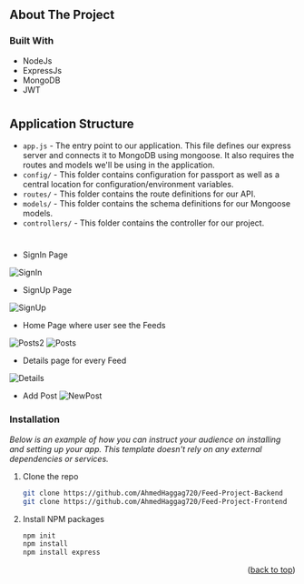 <a name="readme-top"></a>
## About The Project

### Built With


* NodeJs
* ExpressJs
* MongoDB
* JWT
#
## Application Structure

- `app.js` - The entry point to our application. This file defines our express server and connects it to MongoDB using mongoose. It also requires the routes and models we'll be using in the application.
- `config/` - This folder contains configuration for passport as well as a central location for configuration/environment variables.
- `routes/` - This folder contains the route definitions for our API.
- `models/` - This folder contains the schema definitions for our Mongoose models.
- `controllers/` - This folder contains the controller for our project.
#
 * SignIn Page
 
 ![SignIn](https://user-images.githubusercontent.com/102539437/200119913-ad8d2707-6963-4d25-8e43-9f5081510d99.jpg)

 * SignUp Page
 
 ![SignUp](https://user-images.githubusercontent.com/102539437/200119924-0b1b4025-2fbf-4483-8e9b-eed1eb567926.jpg)

 * Home Page where user see the Feeds
 
 ![Posts2](https://user-images.githubusercontent.com/102539437/200119868-f26d1056-2d49-4199-b20b-38034cac22f5.jpg)
 ![Posts](https://user-images.githubusercontent.com/102539437/200119870-0cd9b54d-dc8b-4b79-b7e0-95be56651ef5.jpg)

 * Details page for every Feed
 
 ![Details](https://user-images.githubusercontent.com/102539437/200119885-d40d87ff-a32d-4eba-8d07-fe15c1281d9a.jpg)


 * Add Post
 ![NewPost](https://user-images.githubusercontent.com/102539437/200119896-5fae1a75-9fb5-4a37-99f7-abc3c5302dda.jpg)


### Installation

_Below is an example of how you can instruct your audience on installing and setting up your app. This template doesn't rely on any external dependencies or services._

1. Clone the repo
   ```sh
   git clone https://github.com/AhmedHaggag720/Feed-Project-Backend
   git clone https://github.com/AhmedHaggag720/Feed-Project-Frontend
   ```
2. Install NPM packages
   ```sh
   npm init
   npm install
   npm install express
   ```

<p align="right">(<a href="#readme-top">back to top</a>)</p>
